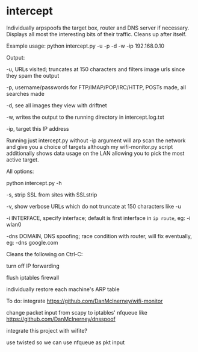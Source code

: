 intercept
========

Individually arpspoofs the target box, router and DNS server if necessary. Displays all most the interesting bits of their traffic. Cleans up after itself. 

Example usage:
python intercept.py -u -p -d -w -ip 192.168.0.10

Output: 

-u, URLs visited; truncates at 150 characters and filters image urls since they spam the output 

-p, username/passwords for FTP/IMAP/POP/IRC/HTTP, POSTs made, all searches made 

-d, see all images they view with driftnet

-w, writes the output to the running directory in intercept.log.txt

-ip, target this IP address 


Running just intercept.py without -ip argument will arp scan the network and give you a choice of targets although my wifi-monitor.py script additionally shows data usage on the LAN allowing you to pick the most active target.

All options:

python intercept.py -h


-s, strip SSL from sites with SSLstrip

-v, show verbose URLs which do not truncate at 150 characters like -u

-i INTERFACE, specify interface; default is first interface in `ip route`, eg: -i wlan0

-dns DOMAIN, DNS spoofing; race condition with router, will fix eventually, eg: -dns google.com


Cleans the following on Ctrl-C:

  turn off IP forwarding

  flush iptables firewall

  individually restore each machine's ARP table


To do:
  integrate https://github.com/DanMcInerney/wifi-monitor

  change packet input from scapy to iptables' nfqueue like https://github.com/DanMcInerney/dnsspoof

  integrate this project with wifite?

  use twisted so we can use nfqueue as pkt input
